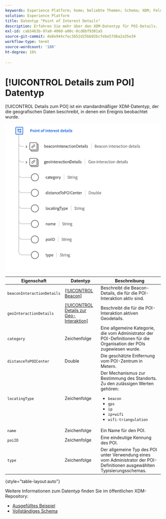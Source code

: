 ```yaml
---
keywords: Experience Platform; home; beliebte Themen; Schema; XDM; Felder; Schemas; Schemas; POI; POI-Details; POI-Details; POI-Details; Point-of-Interest-Details; Datentyp; Datentyp; Datentyp
solution: Experience Platform
title: Datentyp "Point of Interest Details"
description: Erfahren Sie mehr über den XDM-Datentyp für POI-Details.
exl-id: cab5463b-97a0-400d-a00c-0cd8bf9301a5
source-git-commit: de8e944cfec3b52d25bb02bcfebe57d6a2a35e39
workflow-type: tm+mt
source-wordcount: '180'
ht-degree: 16%

---
```


# [!UICONTROL Details zum POI] Datentyp

[!UICONTROL Details zum POI] ist ein standardmäßiger XDM-Datentyp, der die geografischen Daten beschreibt, in denen ein Ereignis beobachtet wurde.

<img src="../images/data-types/poi-details.png" width="550" /><br />

| Eigenschaft | Datentyp | Beschreibung |
| --- | --- | --- |
| `beaconInteractionDetails` | [[!UICONTROL Beacon]](./beacon.md) | Beschreibt die Beacon-Details, die für die POI-Interaktion aktiv sind. |
| `geoInteractionDetails` | [[!UICONTROL Details zur Geo-Interaktion]](./geo-interaction-details.md) | Beschreibt die für die POI-Interaktion aktiven Geodetails. |
| `category` | Zeichenfolge | Eine allgemeine Kategorie, die vom Administrator der POI-Definitionen für die Organisation der POIs zugewiesen wurde. |
| `distanceToPOICenter` | Double | Die geschätzte Entfernung vom POI-Zentrum in Metern. |
| `locatingType` | Zeichenfolge | Der Mechanismus zur Bestimmung des Standorts. Zu den zulässigen Werten gehören: <ul><li>`beacon`</li><li>`gps`</li><li>`ip`</li><li>`ip+wifi`</li><li>`wifi-triangulation`</li></ul> |
| `name` | Zeichenfolge | Ein Name für den POI. |
| `poiID` | Zeichenfolge | Eine eindeutige Kennung des POI. |
| `type` | Zeichenfolge | Der allgemeine Typ des POI unter Verwendung eines vom Administrator der POI-Definitionen ausgewählten Typisierungsschemas. |

{style="table-layout:auto"}

Weitere Informationen zum Datentyp finden Sie im öffentlichen XDM-Repository:

* [Ausgefülltes Beispiel](https://github.com/adobe/xdm/blob/master/components/datatypes/poi-detail.example.1.json)
* [Vollständiges Schema](https://github.com/adobe/xdm/blob/master/components/datatypes/poi-detail.schema.json)
